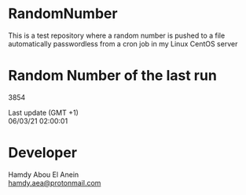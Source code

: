 # RandomNumber    
This is a test repository where a random number is pushed to a file automatically passwordless from a cron job in my Linux CentOS server    
# Random Number of the last run   
3854
      
Last update (GMT +1)    
06/03/21 02:00:01
# Developer    
Hamdy Abou El Anein   
hamdy.aea@protonmail.com
